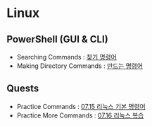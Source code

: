 # Linux
## PowerShell (GUI & CLI)
- Searching Commands : [찾기 명령어](codes/powershell_01.sh)
- Making Directory Commands : [만드는 명령어](codes/powershell_01.sh)
## Quests
- Practice Commands : [07.15 리눅스 기본 명령어](codes/quests/basic_linux_commands.md)
- Practice More Commands : [07.16 리눅스 복습](codes/quests/basic_more_linux_commands.md)
